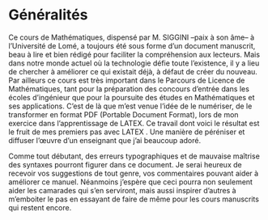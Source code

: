 # Généralités

Ce cours de Mathématiques, dispensé par M. SIGGINI –paix à son âme– à l’Université de Lomé,
a toujours été sous forme d’un document manuscrit, beau à lire et bien rédigé pour faciliter la compréhension aux lecteurs. Mais dans notre monde actuel où la technologie défie toute l’existence, il
y a lieu de chercher à améliorer ce qui existait déjà, à défaut de créer du nouveau. Par ailleurs ce
cours est très important dans le Parcours de Licence de Mathématiques, tant pour la préparation des
concours d’entrée dans les écoles d’ingénieur que pour la poursuite des études en Mathématiques et
ses applications. C’est de là que m’est venue l’idée de le numériser, de le transformer en format PDF
(Portable Document Format), lors de mon exercice dans l’apprentissage de LATEX.
Ce travail dont voici le résultat est le fruit de mes premiers pas avec LATEX . Une manière de péréniser et diffuser l’œuvre d’un enseignant que j’ai beaucoup adoré.


Comme tout débutant, des erreurs typographiques et de mauvaise maîtrise des syntaxes pourront
figurer dans ce document. Je serai heureux de recevoir vos suggestions de tout genre, vos commentaires pouvant aider à améliorer ce manuel. Néanmoins j’espère que ceci pourra non seulement aider
les camarades qui s’en serviront, mais aussi inspirer d’autres à m’emboiter le pas en essayant de faire
de même pour les cours manuscrits qui restent encore.
